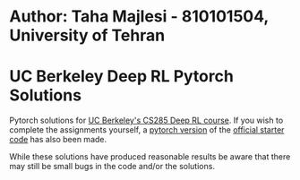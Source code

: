 # Author: Taha Majlesi - 810101504, University of Tehran
# UC Berkeley Deep RL Pytorch Solutions

Pytorch solutions for [UC Berkeley's CS285 Deep RL course](http://rail.eecs.berkeley.edu/deeprlcourse/). If you wish to complete the assignments yourself, a [pytorch version](https://github.com/mdeib/berkeley-deep-RL-pytorch-starter) of the [official starter code](https://github.com/berkeleydeeprlcourse/homework_fall2019) has also been made.

While these solutions have produced reasonable results be aware that there may still be small bugs in the code and/or the solutions.
